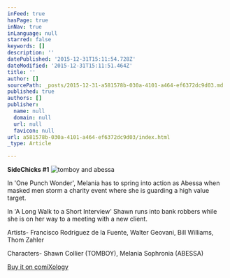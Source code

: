 ```yaml
---
inFeed: true
hasPage: true
inNav: true
inLanguage: null
starred: false
keywords: []
description: ''
datePublished: '2015-12-31T15:11:54.728Z'
dateModified: '2015-12-31T15:11:51.464Z'
title: ''
author: []
sourcePath: _posts/2015-12-31-a581578b-030a-4101-a464-ef6372dc9d03.md
published: true
authors: []
publisher:
  name: null
  domain: null
  url: null
  favicon: null
url: a581578b-030a-4101-a464-ef6372dc9d03/index.html
_type: Article

---
```

**SideChicks \#1**
![tomboy and abessa](https://s3-us-west-2.amazonaws.com/the-grid-img/p/5eeb0e1b4ae5673ba2053b59ab8bbb4d71c8c8d9.png)

In 'One Punch Wonder', Melania has to spring into action as Abessa when masked men storm a charity event where she is guarding a high value target. 

In 'A Long Walk to a Short Interview' Shawn runs into bank robbers while she is on her way to a meeting with a new client. 

Artists- Francisco Rodriguez de la Fuente, Walter Geovani, Bill Williams, Thom Zahler 

Characters- Shawn Collier (TOMBOY), Melania Sophronia (ABESSA)

[Buy it on comiXology][0]

[0]: https://www.comixology.com/SideChicks-1/digital-comic/17913
